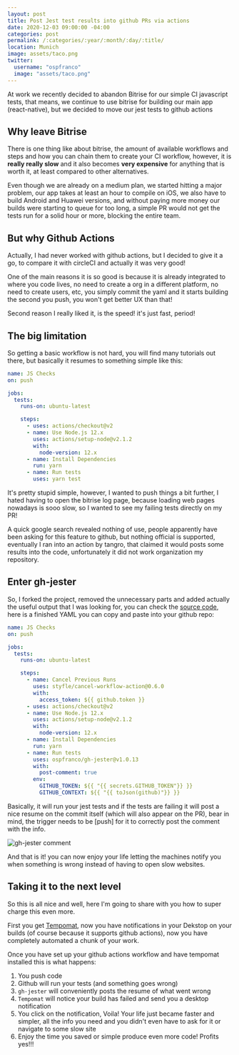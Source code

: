 ```yaml
---
layout: post
title: Post Jest test results into github PRs via actions
date: 2020-12-03 09:00:00 -04:00
categories: post
permalink: /:categories/:year/:month/:day/:title/
location: Munich
image: assets/taco.png
twitter:
  username: "ospfranco"
  image: "assets/taco.png"
---
```


At work we recently decided to abandon Bitrise for our simple CI javascript tests, that means, we continue to use bitrise for building our main app (react-native), but we decided to move our jest tests to github actions

## Why leave Bitrise

There is one thing like about bitrise, the amount of available workflows and steps and how you can chain them to create your CI workflow, however, it is **really really slow** and it also becomes **very expensive** for anything that is worth it, at least compared to other alternatives.

Even though we are already on a medium plan, we started hitting a major problem, our app takes at least an hour to compile on iOS, we also have to build Android and Huawei versions, and without paying more money our builds were starting to queue for too long, a simple PR would not get the tests run for a solid hour or more, blocking the entire team.

## But why Github Actions

Actually, I had never worked with github actions, but I decided to give it a go, to compare it with circleCI and actually it was very good!

One of the main reasons it is so good is because it is already integrated to where you code lives, no need to create a org in a different platform, no need to create users, etc, you simply commit the yaml and it starts building the second you push, you won't get better UX than that!

Second reason I really liked it, is the speed! it's just fast, period!

## The big limitation

So getting a basic workflow is not hard, you will find many tutorials out there, but basically it resumes to something simple like this:

```yaml
name: JS Checks
on: push

jobs:
  tests:
    runs-on: ubuntu-latest

    steps:
      - uses: actions/checkout@v2
      - name: Use Node.js 12.x
        uses: actions/setup-node@v2.1.2
        with:
          node-version: 12.x
      - name: Install Dependencies
        run: yarn
      - name: Run tests
        uses: yarn test
```

It's pretty stupid simple, however, I wanted to push things a bit further, I hated having to open the bitrise log page, because loading web pages nowadays is sooo slow, so I wanted to see my failing tests directly on my PR!

A quick google search revealed nothing of use, people apparently have been asking for this feature to github, but nothing official is supported, eventually I ran into an action by tangro, that claimed it would posts some results into the code, unfortunately it did not work organization my repository.

## Enter gh-jester

So, I forked the project, removed the unnecessary parts and added actually the useful output that I was looking for, you can check the [source code](https://github.com/ospfranco/gh-jester), here is a finished YAML you can copy and paste into your github repo:

```yaml
name: JS Checks
on: push

jobs:
  tests:
    runs-on: ubuntu-latest

    steps:
      - name: Cancel Previous Runs
        uses: styfle/cancel-workflow-action@0.6.0
        with:
          access_token: ${{ github.token }}
      - uses: actions/checkout@v2
      - name: Use Node.js 12.x
        uses: actions/setup-node@v2.1.2
        with:
          node-version: 12.x
      - name: Install Dependencies
        run: yarn
      - name: Run tests
        uses: ospfranco/gh-jester@v1.0.13
        with:
          post-comment: true
        env:
          GITHUB_TOKEN: ${{ "{{ secrets.GITHUB_TOKEN"}} }}
          GITHUB_CONTEXT: ${{ "{{ toJson(github)"}} }}
```

Basically, it will run your jest tests and if the tests are failing it will post a nice resume on the commit itself (which will also appear on the PR), bear in mind, the trigger needs to be [push] for it to correctly post the comment with the info.

![gh-jester comment]({{site.url}}/assets/gh-jester.png "gh-jester")

And that is it! you can now enjoy your life letting the machines notify you when something is wrong instead of having to open slow websites.

## Taking it to the next level

So this is all nice and well, here I'm going to share with you how to super charge this even more.

First you get [Tempomat](https://tempomat.dev), now you have notifications in your Dekstop on your builds (of course because it supports github actions), now you have completely automated a chunk of your work.

Once you have set up your github actions workflow and have tempomat installed this is what happens:

1. You push code
2. Github will run your tests (and something goes wrong)
3. `gh-jester` will conveniently posts the resume of what went wrong
4. `Tempomat` will notice your build has failed and send you a desktop notification
5. You click on the notification, Voila! Your life just became faster and simpler, all the info you need and you didn't even have to ask for it or navigate to some slow site
6. Enjoy the time you saved or simple produce even more code! Profits yes!!!

